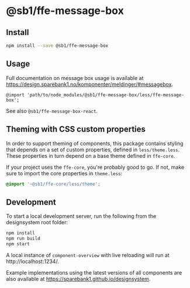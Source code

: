 # @sb1/ffe-message-box

## Install

```bash
npm install --save @sb1/ffe-message-box
```

## Usage

Full documentation on message box usage is available at https://design.sparebank1.no/komponenter/meldinger/#messagebox.

```less
@import 'path/to/node_modules/@sb1/ffe-message-box/less/ffe-message-box';
```

See also `@sb1/ffe-message-box-react`.

## Theming with CSS custom properties

In order to support theming of components, this package contains styling that depends on a set of custom properties, defined in `less/theme.less`. These properties in turn depend on a base theme defined in `ffe-core`.

If your project uses the `ffe-core`, you're probably good to go. If not, make sure to import the core properties in `theme.less`:

```css
@import '~@sb1/ffe-core/less/theme';
```

## Development

To start a local development server, run the following from the designsystem root folder:

```bash
npm install
npm run build
npm start
```

A local instance of `component-overview` with live reloading will run at http://localhost:1234/.

Example implementations using the latest versions of all components are also available at https://sparebank1.github.io/designsystem.
